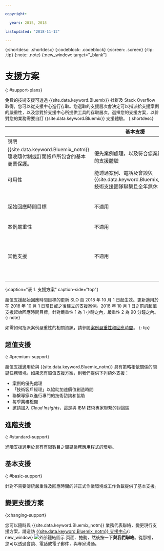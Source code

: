 ```yaml
---

copyright:

  years: 2015, 2018

lastupdated: "2018-11-12"

---
```



{:shortdesc: .shortdesc}
{:codeblock: .codeblock}
{:screen: .screen}
{:tip: .tip}
{:note: .note}
{:new_window: target="_blank"}

# 支援方案
{: #support-plans}

免費的技術支援可透過 {{site.data.keyword.Bluemix}} 社群及 Stack Overflow 取得，您可以從支援中心進行存取。您選取的支援層次會決定可以指派給支援案例的嚴重性，以及您對於支援中心所提供工具的存取層次。選擇您的支援方案，以針對您的業務需要自訂 {{site.data.keyword.Bluemix}} 支援體驗。
{:shortdesc}

|  |基本支援|進階支援|超值支援|
|-------------|-------------|-------------|-------------|
|說明
|	{{site.data.keyword.Bluemix_notm}} 隨收隨付制或訂閱帳戶所包含的基本商業保護。|優先案例處理，以及符合您業務需要的支援體驗|符合您業務成果的客戶參與，以加快價值創造時間|
|可用性|能透過案例、電話及會談與 {{site.data.keyword.Bluemix_notm}} 技術支援團隊聯繫且全年無休|能透過案例、電話及會談與 {{site.data.keyword.Bluemix_notm}} 技術支援團隊聯繫且全年無休|能透過案例、電話及會談與 {{site.data.keyword.Bluemix_notm}} 技術支援團隊聯繫且全年無休|
|起始回應時間目標|不適用|嚴重性 1：少於一小時<br/> 嚴重性 2：少於二小時<br/> 嚴重性 3：少於四小時<br/> 嚴重性 4：少於八小時|嚴重性 1：少於 15 分鐘<br/> 嚴重性 2：少於 1 小時<br/> 嚴重性 3：少於二小時<br/> 嚴重性 4：少於四小時|
|案例嚴重性|不適用|有案例嚴重性分級可用|有案例嚴重性分級可用|
|其他支援|不適用|不適用|指派技術客戶經理<br/> <br/> 每季業務檢閱<br/><br/> 能與專家聯繫<br/> <br/> 邀請加入 Cloud Insights |
{:caption="表 1. 支援方案" caption-side="top"}

超值支援起始回應時間目標的更新 SLO 自 2018 年 10 月 1 日起生效。更新適用於在 2018 年 10 月 1 日當日或之後建立的支援案例。2018 年 10 月 1 日之前的超值支援起始回應時間目標，針對嚴重性 1 為 1 小時之內，嚴重性 2 為 90 分鐘之內。
{: note}

如需如何指派案例嚴重性的相關資訊，請參閱[案例嚴重性和回應時間](/docs/get-support/quicktickresp.html#support-case-severity)。
{: tip} 

## 超值支援
{: #premium-support}

超值支援適用於與 {{site.data.keyword.Bluemix_notm}} 具有策略相依關係的關鍵任務環境。如果您有超值支援方案，則我們提供下列額外支援：
  * 案例的優先處理
  * 「技術客戶經理」以協助加速價值創造時間
  * 聯繫專家以進行專門的技術諮詢和協助
  * 每季業務檢閱
  * 邀請加入 *Cloud Insights*，這是與 IBM 技術專家聯繫的討論區

## 進階支援
{: #standard-support}

進階支援適用於具有有限數目之關鍵業務應用程式的環境。

## 基本支援
{: #basic-support}

針對不需要傳統嚴重性及回應時間的非正式作業環境或工作負載提供了基本支援。

## 變更支援方案
{:changing-support}

您可以隨時與 {{site.data.keyword.Bluemix_notm}} 業務代表聯絡，變更現行支援方案。請造訪 [{{site.data.keyword.Bluemix_notm}} 支援中心](https://www.ibm.com/cloud/support){: new_window} ![外部鏈結圖示](../icons/launch-glyph.svg "外部鏈結圖示") 頁面、捲動，然後按一下**與我們聯絡**。從那裡，您可以透過會談、電話或電子郵件，與專家溝通。  


